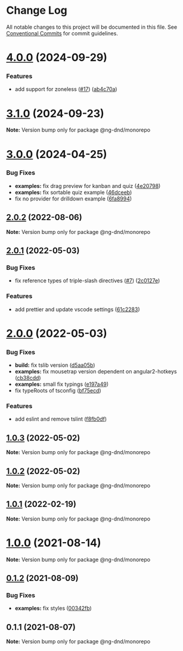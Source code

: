 # Change Log

All notable changes to this project will be documented in this file.
See [Conventional Commits](https://conventionalcommits.org) for commit guidelines.

# [4.0.0](https://github.com/ng-dnd/ng-dnd/compare/v3.1.0...v4.0.0) (2024-09-29)


### Features

* add support for zoneless ([#17](https://github.com/ng-dnd/ng-dnd/issues/17)) ([ab4c70a](https://github.com/ng-dnd/ng-dnd/commit/ab4c70adc6f8e9aa8f6f1aa90822be45600d82c6))





# [3.1.0](https://github.com/ng-dnd/ng-dnd/compare/v3.0.0...v3.1.0) (2024-09-23)

**Note:** Version bump only for package @ng-dnd/monorepo





# [3.0.0](https://github.com/ng-dnd/ng-dnd/compare/v2.0.2...v3.0.0) (2024-04-25)


### Bug Fixes

* **examples:** fix drag preview for kanban and quiz ([4e20798](https://github.com/ng-dnd/ng-dnd/commit/4e207983dd008535549442e272e91554fe29ec7c))
* **examples:** fix sortable quiz example ([46dceeb](https://github.com/ng-dnd/ng-dnd/commit/46dceebd7dbd5e36ad7922a421e798b7d1a0c758))
* fix no provider for drilldown example ([6fa8994](https://github.com/ng-dnd/ng-dnd/commit/6fa89948ebd19a1a044ccf3d5b811d1f2921ce5c))





## [2.0.2](https://github.com/ng-dnd/ng-dnd/compare/v2.0.1...v2.0.2) (2022-08-06)

**Note:** Version bump only for package @ng-dnd/monorepo





## [2.0.1](https://github.com/ng-dnd/ng-dnd/compare/v2.0.0...v2.0.1) (2022-05-03)


### Bug Fixes

* fix reference types of triple-slash directives ([#7](https://github.com/ng-dnd/ng-dnd/issues/7)) ([2c0127e](https://github.com/ng-dnd/ng-dnd/commit/2c0127e860213998df9e8facd0b51e9cbc5d6d77))


### Features

* add prettier and update vscode settings ([61c2283](https://github.com/ng-dnd/ng-dnd/commit/61c22833e1bdbf6d5ea74a25e278c830ca6904e2))





# [2.0.0](https://github.com/ng-dnd/ng-dnd/compare/v1.0.3...v2.0.0) (2022-05-03)


### Bug Fixes

* **build:** fix tslib version ([d5aa05b](https://github.com/ng-dnd/ng-dnd/commit/d5aa05be7db32c0a2f67ca47ce177c8b95c2e005))
* **examples:** fix mousetrap version dependent on angular2-hotkeys ([cb38cdd](https://github.com/ng-dnd/ng-dnd/commit/cb38cdd502fe48a722ef29f8daeb76ba7c63ee1e))
* **examples:** small fix typings ([e197a49](https://github.com/ng-dnd/ng-dnd/commit/e197a494b4dde21e8640d27acaa589225330e80b))
* fix typeRoots of tsconfig ([bf75ecd](https://github.com/ng-dnd/ng-dnd/commit/bf75ecd208aa23c84bb83671cc219c81abbe0a90))


### Features

* add eslint and remove tslint ([f8fb0df](https://github.com/ng-dnd/ng-dnd/commit/f8fb0df4ed3882cc0eb85e0089edf636a04a3375))





## [1.0.3](https://github.com/ng-dnd/ng-dnd/compare/v1.0.2...v1.0.3) (2022-05-02)

**Note:** Version bump only for package @ng-dnd/monorepo





## [1.0.2](https://github.com/ng-dnd/ng-dnd/compare/v1.0.1...v1.0.2) (2022-05-02)

**Note:** Version bump only for package @ng-dnd/monorepo





## [1.0.1](https://github.com/ng-dnd/ng-dnd/compare/v1.0.0...v1.0.1) (2022-02-19)

**Note:** Version bump only for package @ng-dnd/monorepo





# [1.0.0](https://github.com/ng-dnd/ng-dnd/compare/v0.1.2...v1.0.0) (2021-08-14)

**Note:** Version bump only for package @ng-dnd/monorepo





## [0.1.2](https://github.com/ng-dnd/ng-dnd/compare/v0.1.1...v0.1.2) (2021-08-09)


### Bug Fixes

* **examples:** fix styles ([00342fb](https://github.com/ng-dnd/ng-dnd/commit/00342fb776e3a685115cf862b761ee341329cf1c))





## 0.1.1 (2021-08-07)

**Note:** Version bump only for package @ng-dnd/monorepo
